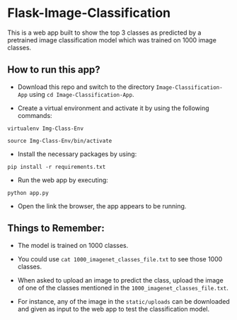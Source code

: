 # Flask-Image-Classification

This is a web app built to show the top 3 classes as predicted by a pretrained image classification model which was trained on 1000 image classes.

## How to run this app?

- Download this repo and switch to the directory `Image-Classification-App` using `cd Image-Classification-App`.

- Create a virtual environment and activate it by using the following commands:

```
virtualenv Img-Class-Env

source Img-Class-Env/bin/activate
```

- Install the necessary packages by using: 

```pip install -r requirements.txt```

- Run the web app by executing:

```python app.py```

- Open the link the browser, the app appears to be running.

## Things to Remember:

- The model is trained on 1000 classes. 

- You could use `cat 1000_imagenet_classes_file.txt` to see those 1000 classes.

- When asked to upload an image to predict the class, upload the image of one of the classes mentioned in the `1000_imagenet_classes_file.txt`.

- For instance, any of the image in the `static/uploads` can be downloaded and given as input to the web app to test the classification model.
